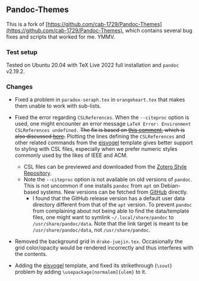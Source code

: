 ## Pandoc-Themes

This is a fork of [https://github.com/cab-1729/Pandoc-Themes](https://github.com/cab-1729/Pandoc-Themes), which contains several bug fixes and scripts that worked for me. YMMV.

### Test setup

Tested on Ubuntu 20.04 with TeX Live 2022 full installation and `pandoc` v2.19.2. 

### Changes

- Fixed a problem in `paradox-seraph.tex` in `orangeheart.tex` that makes them unable to work with sub-lists.

- Fixed the error regarding `CSLReferences`. When the `--citeproc` option is used, one might encounter an error message `LaTeX Error: Environment CSLReferences undefined.` ~~The fix is based on [this comment](https://github.com/rstudio/rmarkdown/issues/1649#issuecomment-717176839), which is also discussed [here](https://stackoverflow.com/questions/59193797/pandocs-environment-cslreferences-undefined-when-knitting-rmarkdown-to-pdf-in-r).~~ Plotting the lines defining the `CSLReferences` and other related commands from the [eisvogel](https://github.com/Wandmalfarbe/pandoc-latex-template) template gives better support to styling with CSL files, especially when we prefer numeric styles commonly used by the likes of IEEE and ACM.
    - CSL files can be previewed and downloaded from the [Zotero Style Repository](https://www.zotero.org/styles).
    - Note the `--citeproc` option is not available on old versions of `pandoc`. This is not uncommon if one installs `pandoc` from `apt` on Debian-based systems. New versions can be fetched from [GitHub](https://github.com/jgm/pandoc/releases) directly.
        - I found that the GitHub release version has a default user data directory different from that of the `apt` version. To prevent `pandoc` from complaining about not being able to find the data/template files, one might want to symlink `~/.local/share/pandoc` to `/usr/share/pandoc/data`. Note that the link target is meant to be `/usr/share/pandoc/data`, not `/usr/share/pandoc`.

- Removed the background grid in `drake-juejin.tex`. Occasionally the grid color/opacity would be rendered incorrectly and thus interferes with the contents.

- Adding the [eisvogel](https://github.com/Wandmalfarbe/pandoc-latex-template) template, and fixed its strikethrough (`\sout`) problem by adding `\usepackage[normalem]{ulem}` to it.
